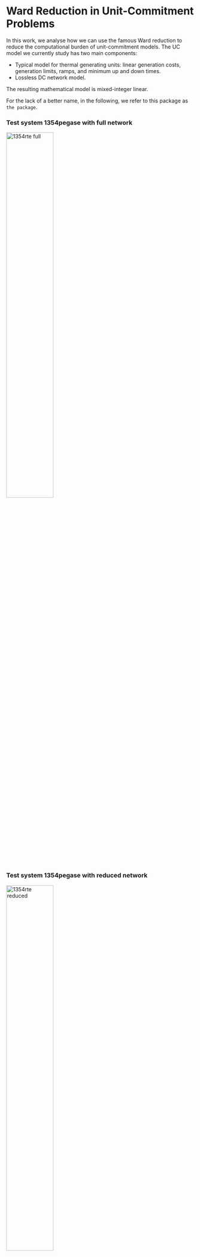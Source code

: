 # Ward Reduction in Unit-Commitment Problems

In this work, we analyse how we can use the famous Ward reduction to reduce the computational burden of
unit-commitment models. The UC model we currently study has two main components:
-    Typical model for thermal generating units: linear generation costs, generation limits, ramps, and minimum up and down times.
-    Lossless DC network model.

The resulting mathematical model is mixed-integer linear.

For the lack of a better name, in the following, we refer to this package as `the package`.

### Test system 1354pegase with full network
<img src="https://drive.google.com/uc?id=1HUGqtqFunX0rqG8CkmdaOJwKs5fY4o0Q"
     alt="1354rte full"
     style="width: 50%" />

### Test system 1354pegase with reduced network
<img src="https://drive.google.com/uc?id=1HP957gd5OvADYJGKJAv5fzy4rmZ7Auvn"
     alt="1354rte reduced"
     style="width: 50%" />

### Test system 6515rte with full network
<img src="https://drive.google.com/uc?id=1HcgPrdrQWcOslxPN6BeGm5ON07PxQsw5"
     alt="6515rte full"
     style="width: 50%" />
     
### Test system 6515rte with reduced network
<img src="https://drive.google.com/uc?id=1HWdZ8o-KxSUk9ASqNsP11NXUaiuA4qep"
     alt="6515rte reduced"
     style="width: 50%" />

## Functionality

-    The package first determines sets of branch elements whose limits cannot be reached during the planning horizon
-    Then, it applies succesive Ward reductions to the power system by explointing the redundant branch limits
     previously found. In the Ward reduction, nodes connected to branches with redundant limits are deemed **external**;
     nodes directly connected to any external nodes are defined **frontier** nodes; and the remaining, those connected to at
     least one branch element whose limit can be reached and those who are not directly connected to external nodes, are called
     **internal** nodes.

## Usage

On Windows:

```
mpiexec -np 1 python "main.py" %1 [--EXP_NAME=exp_1] [--T=36] [--CASE=1] [--PS=ieee118] [--IN_DIR=""] [--OUT_DIR=""] [--THREADS=0] [--VERBOSE=1] [--DISCRETIZATION=1] [--MILP_GAP=0.0001] [--DEFICIT_COST=100000000] [--REDUCE_SYSTEM=0] [--POWER_BASE=100] [--SCAL_OBJ_F=0.001] [--MIN_GEN_CUT_MW=1] [--PTDF_COEFF_TOL=0.00001] [--MAX_NUMBER_OF_CONNECTIONS=20] [--MAX_PROCESS_REDUCE_NETWORK=1] [--NETWORK_MODEL=B_THETA] [--NETWORK_SLACKS=BUS_SLACKS] 
```

<p align="center">
     
| Command  | Description |
| ------------- | ------------- |
| EXP_NAME | Name that uniquely identifies the current experiment. If an output directory, OUT_DIR, is not provided, then an output directory EXP_NAME will be created, defaults to "exp1" |
| T | Number of periods in the scheduling horizon, defaults to 36 |
| TIME_LIMIT | Time limit in seconds, defaults to 3600.0 |
| CASE | ID of the case under study, defaults to "1" |
| PS | Name of the power system under study, defaults to "ieee118" |
| IN_DIR | dir where the input files are located, defaults to ''. If not given, the input directory is assumed to be in the parent directory |
| OUT_DIR | dir to which the output is to be written to, defaults to ''. If not given, an directory will be created in the parent directory |
| THREADS | Maximum number of threads available to each process, defaults to 0 |
| DISCRETIZATION | Length in hours of each time period in the scheduling horizon, defaults to 1.0 |
| VERBOSE | Flag that indicates whether the optimization solvers console output is enabled, defaults to True|
| DISCRETIZATION | Length in hours of each time period in the scheduling horizon, defaults to 1.0 |
| MILP_GAP | Relative gap tolerance for the UC MILP, defaults to 1e-4 |
| REDUCE_SYSTEM | Flag to indicate whether the transmission system should be reduced, defaults to False |
| DEFICIT_COST | Unitary cost for load curtailment and generation surplus, defaults to 1e8 |
| REDUCE_SYSTEM | Flag to indicate whether the transmission system should be reduced, defaults to False |
| POWER_BASE | Power base in MVA, defaults to 100 |
| SCAL_OBJ_F | Scaling factor applied to the objective function. The objective function is multiplied by this factor, defaults to 1e-3.|
| MIN_GEN_CUT_MW | Threshold for the minimum generation of generating units. Units whose minimum generation is strictly less than this value are assumed to have no minimum generation, i.e., the minimum generation is replaced by 0, default to 1.00. |
| PTDF_COEFF_TOL | Threshold for the coefficient of the PTDF matrix. Coefficients whose magnitudes are less than this value are substituted by 0, defaults to 1e-5. |
| MAX_NUMBER_OF_CONNECTIONS | In the strategy used to reduce the network, it is possible to determine the maximum number of connections that the network nodes may have after the reduction is applied, defaults to 20 |
| MAX_PROCESS_REDUCE_NETWORK | Maximum number of processes launched to identify inactive transmission line bounds, defaults to 1 |
| NETWORK_MODEL | Network model used |
| NETWORK_SLACKS  | Network slacks to be included (default = `NetworkSlacks.BUS_SLACKS`)  |

</p>

## Dependencies

The complete package dependency is described in 'requirements.txt'. We summarize the roles of the main packages below.

-   [gurobipy](https://www.gurobi.com/) for solving the optimization models
-   [numpy](http://www.numpy.org/) for matrix computations
-   [networkx](https://networkx.github.io/) for network computations
-   [mpi4py](https://mpi4py.readthedocs.io/en/stable/) for parallel computing

If you have an MPI implementation, you can launch multiple processes to accelerate the branch-limit's redundancy identification step.
We test our codes with the Microsoft implementation, [MS-MPI](https://learn.microsoft.com/en-us/message-passing-interface/microsoft-mpi), Version 10.1.12498.18, 
on an Intel machine running Win11. And on Ubuntu 20, with [Open-MPI](https://www.open-mpi.org/), version 4, also on a Intel machine.

## Citing

TODO

# Licence

TODO


# 14-node system example

## Original network

Consider the following 14-node system.

<img src="https://drive.google.com/uc?id=1xeFtii1CcXhDphXqDH5UOAmYSSBtGnJD"
     alt="original network"
     style="width: 50%" />

The system has 18 branches, 5 generators (represented in green), and 11 nodes with load (represented by the red arrows). 
Assume for simplicity that all branches have reactances of 0.1 p.u.. Moreover, throughout this example, node 2 is used as the reference node for the voltage angles.
The first order of businness is to compute the Power Transfer Distribution Factors (PTDF) matrix for this system.

Now, assume that the individual loads are 1 p.u., then adding up to a total system load of 11 p.u..
Moreover, assume that only 4 of all 18 branches can possibly reach their limits under any feasible operation of this system for this load profile --- these are the branches 4, 13, 14 and 16, represented in red in the image.
For the possibly binding branches, assume lower and upper limits for the flows of 10 p.u.. For all other branches, the limits -inf and +inf.

We intend to show some of the most important features of our algorithm with this example. Hence, in this example, we follow the same steps taken in the algorithm.
If you wish, you can follow the same steps by debugging our code with your favorite IDE.

For this system, the PTDF matrix (rounded) is

$$
 PTDF =     \begin{bmatrix}
              0.615&  0  &  0.052&  0.103&  0.23 &  0.203&  0.112&  0.112& 0.121&  0.148&  0.176&  0.203&  0.203&  0.203 & (l = 1)\\
              0.385&  0  & -0.052& -0.103& -0.23 & -0.203& -0.112& -0.112& -0.121& -0.148& -0.176& -0.203& -0.203& -0.203 & (l = 2)\\
             -0.052&  0  & -0.615& -0.23 & -0.103& -0.13 & -0.221& -0.221& -0.212& -0.185& -0.158& -0.13 & -0.13 & -0.13  & (l = 3)\\
             -0.103&  0  & -0.23 & -0.461& -0.206& -0.261& -0.442& -0.442& -0.424& -0.37 & -0.315& -0.261& -0.261& -0.261 & (l = 4)\\
             -0.23 &  0  & -0.103& -0.206& -0.461& -0.406& -0.224& -0.224& -0.242& -0.297& -0.352& -0.406& -0.406& -0.406 & (l = 5)\\
             -0.052&  0  &  0.385& -0.23 & -0.103& -0.13 & -0.221& -0.221& -0.212& -0.185& -0.158& -0.13 & -0.13 & -0.13  & (l = 6)\\
             -0.127&  0  &  0.127&  0.255& -0.255& -0.145&  0.218&  0.218& 0.182&  0.073& -0.036& -0.145& -0.145& -0.145 & (l = 7)\\
             -0.009&  0  &  0.009&  0.018& -0.018& -0.082& -0.627& -0.627& -0.273& -0.209& -0.145& -0.082& -0.082& -0.082 & (l = 8)\\
             -0.018&  0  &  0.018&  0.036& -0.036& -0.164& -0.255& -0.255& -0.545& -0.418& -0.291& -0.164& -0.164& -0.164 & (l = 9)\\
              0.027&  0  & -0.027& -0.055&  0.055& -0.755& -0.118& -0.118& -0.182& -0.373& -0.564& -0.755& -0.755& -0.755 & (l = 10)\\
              0.027&  0  & -0.027& -0.055&  0.055&  0.245& -0.118& -0.118& -0.182& -0.373& -0.564&  0.245&  0.245&  0.245 & (l = 111)\\
              0  &  0  &  0  &  0  &  0  &  0  &  0  &  0  & 0  &  0  &  0  & -1  & -1  & -1   & (l = 12)\\
              0  &  0  &  0  &  0  &  0  &  0  & 0 & -1  & 0  & 0 & 0 & 0 & 0 & 0  & (l = 13)\\
             -0.009&  0  &  0.009&  0.018& -0.018& -0.082&  0.373&  0.373& -0.273& -0.209& -0.145& -0.082& -0.082& -0.082 & (l = 14)\\
             -0.027&  0  &  0.027&  0.055& -0.055& -0.245&  0.118&  0.118& 0.182& -0.627& -0.436& -0.245& -0.245& -0.245 & (l = 15)\\
             -0.027&  0  &  0.027&  0.055& -0.055& -0.245&  0.118&  0.118& 0.182&  0.373& -0.436& -0.245& -0.245& -0.245 & (l = 16)\\
              0  &  0  & 0 & 0 &  0  &  0  &  0  &  0  & 0  &  0  &  0  &  0  & -1  & -1   & (l = 17)\\
             0 &  0  &  0  &  0  & 0 &  0  & 0 & 0 & 0  &  0  &  0  &  0  & 0 & -1   & (l = 18)\\
           \end{bmatrix}
$$

The above steps are taken in https://github.com/colonetti/wardUC/blob/7fccda443ffaaeef2cd6d0bfcae8b41ce32d4656/pre_processing/build_ptdf.py#L148

With the PTDF, we can add the flow constraints for the branches whose limits might be reached in the UC, as we explain in the paper. For this example, there are 4 possibly binding branches, 4, 13, 14 and 16. Their flows, as described by the PTDF, are force to be within their respective limits by the constraints below.

$$
 \begin{align}
  {-}10 \leq -0.103 \cdot p_1 -0.23 \cdot (p_3 + s_3 - 1)  -0.461 \cdot (s_4 - 1 ) -0.206 \cdot (s_5 - 1) -0.261 \cdot (p_4 + s_6 - 1) -0.442 \cdot p_5 -0.424 \cdot (s_9 - 1) -0.37 \cdot (s_{10} - 1) -0.315 \cdot (s_{11} - 1) -0.261 \cdot (s_{12} - 1) -0.261 \cdot (s_{13} - 1) -0.261 \cdot (s_{14} - 1) \leq 10 & \qquad \text{(l = 4)}\\
    {-}10 \leq - p_5 \leq 10 & \qquad \text{(l = 13)}\\
    {-}10 \leq -0.009 \cdot p_1  +  0.009 \cdot (p_3 + s_3 - 1) +  0.018 \cdot (s_4 - 1 )  -0.018 \cdot (s_5 - 1) -0.082 \cdot (p_4 + s_6 - 1) + 0.373 \cdot p_5 -0.273 \cdot (s_9 - 1) -0.209 \cdot (s_{10} - 1) -0.145 \cdot (s_{11} - 1) -0.082 \cdot (s_{12} - 1) -0.082 \cdot (s_{13} - 1) -0.082 \cdot (s_{14} - 1) \leq 10 & \qquad \text{(l = 14)}\\
    {-}10 \leq -0.027 \cdot p_1 +  0.027 \cdot (p_3 + s_3 - 1) +  0.055 \cdot (s_4 - 1 ) -0.055 \cdot (s_5 - 1) -0.245 \cdot (p_4 + s_6 - 1) + 0.118 \cdot p_5 + 0.182 \cdot (s_9 - 1) + 0.373 \cdot (s_{10} - 1) -0.436 \cdot (s_{11} - 1) -0.245 \cdot (s_{12} - 1) -0.245 \cdot (s_{13} - 1) -0.245 \cdot (s_{14} - 1) \leq 10 & \qquad \text{(l = 16)}\\
 \end{align}
$$ 

In addition to the flow constraints, we need to make sure that the total generation equals total load for the system.

$$
 \begin{align}
  p_1 + p_2 + p_3 + p_4 + p_5 + s_2 + s_3 + s_4 + s_5 + s_6 + s_9 + s_{10} + s_{11} + s_{12} + s_{13} + s_{14} = 11\\
 \end{align}
$$ 

On the other hand, for the B-theta formulation, we explictly enforce the power balance for each node.

$$
 \begin{align}
  p_1 - f_{1} - f_{2} = 0 & \qquad \text{(b = 1)}\\
  p_2 + f_{1} - f_{3} - f_{4} - f_{5} + s_{2} = 1 & \qquad \text{(b = 2)}\\
  p_3 + f_{3} - f_{6} + s_{3} = 1 & \qquad \text{(b = 3)}\\
  f_{4} + f_{6} - f_{7} - f_{8} - f_{9} + s_{4} = 1 & \qquad \text{(b = 4)}\\
  f_{2} + f_{5} f_{7} - f_{10} + s_{5} = 1 & \qquad \text{(b = 5)}\\
  p_4 + f_{10} - f_{11} - f_{12} + s_{6} = 1 & \qquad \text{(b = 6)}\\
  f_{8} - f_{13} - f_{14} = 0 & \qquad \text{(b = 7)}\\
  p_5 + f_{13} = 0 & \qquad \text{(b = 8)}\\
  f_{9} f_{14} - f_{15} + s_{9} = 1 & \qquad \text{(b = 9)}\\
  f_{15} - f_{16} + s_{10} = 1 & \qquad \text{(b = 10)}\\
  f_{11} + f_{16} + s_{11} = 1 & \qquad \text{(b = 11)}\\
  f_{12} - f_{17} + s_{12} = 1 & \qquad \text{(b = 12)}\\
  f_{17} - f_{18} + s_{13} = 1 & \qquad \text{(b = 13)}\\
  f_{18} + s_{14} = 1 & \qquad \text{(b = 14)}\\
 \end{align}
$$ 

Where $p$ are generation outputs, $f$ are flows in the branches, and $s$ are slack variables that account for shortage of generation.

For this formulation, the flow expressions and their respective limits are as follows.

$$
 \begin{align}
   f_{l} - 10 \cdot \left( \theta_{\text{from}(l)} - \theta_{\text{to}(l)} \right)= 0 & \qquad \forall l \in \mathcal {L}\\
   {-}10 \leq f_{l} \leq 10                                                           & \qquad \forall l \in \\{4, 13, 14\\}\\
   {-}inf \leq f_{l} \leq inf                                                         & \qquad \forall l \in \mathcal {L} \setminus \\{4, 13, 14\\}\\
 \end{align}
$$ 

The above formulations are used when the network is not reduced. That is, for the full network, or original system.
As the network is reduced, nodes, branches and slack variables are eliminated from the model. Thus reflecting in changes both in the B-theta and the PTDF formulations

## Reduced network

Below we show the step-by-step transformation that these formulations undergo as the network is reduced.

### Removal of node 8

For this system, our algorithm firstly removes node 8. This node is connected to the rest of the system through a single, and it is one branch that is possibly binding. Furthermore, generator G5 is connected to node 8. Hence, after removing this, we need to ensure that the limits of the branch removed with it, branch 13, is still enforced in the reduced network, and we need to properly reassign the generation of G5.

<img src="https://drive.google.com/uc?id=1LcOv0M03y0jnhgyNAC1PI652LDjj9nh9"
     alt="network after removing node 8"
     style="width: 50%" />

In the B-theta formulation, in addition to removing the constraints associated with node 8 and branch 13, the power balance constraint of node 7 now becomes

$$
 \begin{align}
  p_{5} + f_{8} - f_{14} = 0 & \\
 \end{align}
$$ 

In our strategy, because the limits of branch 13 are possibly binding but it has been removed, its limits are now enforced on the injections connected to the node being deleted.
For branch 13, this simply means enforcing its limits on the generation of G5.

$$
 \begin{align}
  p_{5} \leq 10 & \\
 \end{align}
$$ 

For this particular node deletion, nothing changes for the PTDF formulation.
     
### Removal of nodes 14, 13 and 12

The next step is to remove node 14. This is a load node also connected to the rest of the network through a single branch. Different from node 8, however, the branch connecting node 14 is not possibly binding. Thus, all we need to do is carefully reassign the load then connected to node 14. Because it was connected by a single branch, all injections of node 14 are then reassigned to the node that it was connected to: node 13. Thus, node 13 now receives an additional 1 p.u. load.

<img src="https://drive.google.com/uc?id=1Lcy_0DmHGwouK4NUKiUBlCb3PQNwrA0B"
     alt="network after removing node 14"
     style="width: 50%" />

For the B-theta formulation, removing node 14, in addition to removing the variables and constraints associated with it and with the branch deleted, boils down to modifying the power balance constraint of node 13 as follows.

$$
 \begin{align}
  f_{17} + s_{13} = 2 & \\
 \end{align}
$$ 

For the PTDF formulation, in addition to relocating the load, we need to remember to remove the slack variables previously associated with node 14 from the flow expressions, as follows.

$$
 \begin{align}
  {-}10 \leq -0.103 \cdot p_1 -0.23 \cdot (p_3 + s_3 - 1)  -0.461 \cdot (s_4 - 1 ) -0.206 \cdot (s_5 - 1) -0.261 \cdot (p_4 + s_6 - 1) -0.442 \cdot p_5 -0.424 \cdot (s_9 - 1) -0.37 \cdot (s_{10} - 1) -0.315 \cdot (s_{11} - 1) -0.261 \cdot (s_{12} - 1) -0.261 \cdot (s_{13} - 2) \leq 10 & \qquad \text{(l = 4)}\\
    {-}10 \leq - p_5 \leq 10 & \qquad \text{(l = 13)}\\
    {-}10 \leq -0.009 \cdot p_1  +  0.009 \cdot (p_3 + s_3 - 1) +  0.018 \cdot (s_4 - 1 )  -0.018 \cdot (s_5 - 1) -0.082 \cdot (p_4 + s_6 - 1) + 0.373 \cdot p_5 -0.273 \cdot (s_9 - 1) -0.209 \cdot (s_{10} - 1) -0.145 \cdot (s_{11} - 1) -0.082 \cdot (s_{12} - 1) -0.082 \cdot (s_{13} - 2)  \leq 10 & \qquad \text{(l = 14)}\\
    {-}10 \leq -0.027 \cdot p_1 +  0.027 \cdot (p_3 + s_3 - 1) +  0.055 \cdot (s_4 - 1 ) -0.055 \cdot (s_5 - 1) -0.245 \cdot (p_4 + s_6 - 1) + 0.118 \cdot p_5 + 0.182 \cdot (s_9 - 1) + 0.373 \cdot (s_{10} - 1) -0.436 \cdot (s_{11} - 1) -0.245 \cdot (s_{12} - 1) -0.245 \cdot (s_{13} - 2)  \leq 10 & \qquad \text{(l = 16)}\\
 \end{align}
$$ 

Naturally, the slack variable associated with the deleted node 14 also needs to be removed from the global balance equation.

$$
 \begin{align}
  p_1 + p_2 + p_3 + p_4 + p_5 + s_2 + s_3 + s_4 + s_5 + s_6 + s_9 + s_{10} + s_{11} + s_{12} + s_{13} = 11\\
 \end{align}
$$ 

This same procedure is then applied to node 13 and then to node 12, which results in the reduced network shown below.

<img src="https://drive.google.com/uc?id=1LdnHoQOPfKnn8tkLRzie0cRDdf0eTFjW"
     alt="network after removing nodes 14, 13 and 12"
     style="width: 50%" />

After these steps, the loads originally located at 14, 13 and 12 are placed at node 6, whose power balance equation becomes

$$
 \begin{align}
  p_4 + f_{10} - f_{11} - f_{12} + s_{6} = 4. & \qquad \\
 \end{align}
$$ 

For the PTDF formulation, the reduced network now has the following constraints.

$$
 \begin{align}
  {-}10 \leq -0.103 \cdot p_1 -0.23 \cdot (p_3 + s_3 - 1)  -0.461 \cdot (s_4 - 1 ) -0.206 \cdot (s_5 - 1) -0.261 \cdot (p_4 + s_6 - 4) -0.442 \cdot p_5 -0.424 \cdot (s_9 - 1) -0.37 \cdot (s_{10} - 1) -0.315 \cdot (s_{11} - 1) \leq 10 & \qquad \text{(l = 4)}\\
    {-}10 \leq - p_5 \leq 10 & \qquad \text{(l = 13)}\\
    {-}10 \leq -0.009 \cdot p_1  +  0.009 \cdot (p_3 + s_3 - 1) +  0.018 \cdot (s_4 - 1 )  -0.018 \cdot (s_5 - 1) -0.082 \cdot (p_4 + s_6 - 4) + 0.373 \cdot p_5 -0.273 \cdot (s_9 - 1) -0.209 \cdot (s_{10} - 1) -0.145 \cdot (s_{11} - 1)   \leq 10 & \qquad \text{(l = 14)}\\
    {-}10 \leq -0.027 \cdot p_1 +  0.027 \cdot (p_3 + s_3 - 1) +  0.055 \cdot (s_4 - 1 ) -0.055 \cdot (s_5 - 1) -0.245 \cdot (p_4 + s_6 - 4) + 0.118 \cdot p_5 + 0.182 \cdot (s_9 - 1) + 0.373 \cdot (s_{10} - 1) -0.436 \cdot (s_{11} - 1) \leq 10 & \qquad \text{(l = 16)}\\
 \end{align}
$$ 

and

$$
 \begin{align}
  p_1 + p_2 + p_3 + p_4 + p_5 + s_2 + s_3 + s_4 + s_5 + s_6 + s_9 + s_{10} + s_{11} = 11.\\
 \end{align}
$$ 

### Removal of node 10

The next node removed is node 10. Different from the previous nodes deleted, node 10 is connected to two branches and one of them is possibly them. Removing node 10 then divides its injection between the nodes it was connected to (11 and 9), and creates a new branch between these nodes (branch 19). The amount of injection of node 10 that goes to 9 and the amount that goes to 11, as well as the reactance and limits of the new branch, depend on the reactances of the branches then connecting node 10. The new branch's limits, in fact, are also dependent on the injection of node 10.

<img src="https://drive.google.com/uc?id=1LRvhjhHniwASSGwo-DSSqEHEpwnCCT50"
     alt="network after removing node 10"
     style="width: 50%" />

B-theta:

$$
 \begin{align}
  f_{9} f_{14} - f_{15} + s_{9} = 1.5 & \qquad \text{(b = 9)}\\
  f_{11} + f_{16} + s_{11} = 1.5 & \qquad \text{(b = 11)}\\
 \end{align}
$$ 

$$
 \begin{align}
   f_{19} - 5 \cdot \left( \theta_{9} - \theta_{11} \right)= 0 & \qquad\\
   {-}9.5 \leq f_{19} \leq 10.5                                 & \qquad \\
 \end{align}
$$ 

PTDF:

$$
 \begin{align}
  {-}10 \leq -0.103 \cdot p_1 -0.23 \cdot (p_3 + s_3 - 1)  -0.461 \cdot (s_4 - 1 ) -0.206 \cdot (s_5 - 1) -0.261 \cdot (p_4 + s_6 - 4) -0.442 \cdot p_5 -0.424 \cdot (s_9 - 1.5) -0.315 \cdot (s_{11} - 1.5) \leq 10 & \qquad \text{(l = 4)}\\
    {-}10 \leq - p_5 \leq 10 & \qquad \text{(l = 13)}\\
    {-}10 \leq -0.009 \cdot p_1  +  0.009 \cdot (p_3 + s_3 - 1) +  0.018 \cdot (s_4 - 1 )  -0.018 \cdot (s_5 - 1) -0.082 \cdot (p_4 + s_6 - 4) + 0.373 \cdot p_5 -0.273 \cdot (s_9 - 1.5) -0.145 \cdot (s_{11} - 1.5)   \leq 10 & \qquad \text{(l = 14)}\\
    {-}9.5 \leq -0.027 \cdot p_1  + 0.027 \cdot (p_3 + s_3 - 1) + 0.055 \cdot (s_4 - 1 ) -0.055 \cdot (s_5 - 1) -0.245 \cdot (p_4 + s_6 - 4) + 0.118 \cdot p_5 + 0.182  \cdot (s_9 - 1.5) -0.436 \cdot (s_{11} - 1.5) \leq 10.5 & \qquad \text{(l = 19)}\\
 \end{align}
$$ 

and

$$
 \begin{align}
  p_1 + p_2 + p_3 + p_4 + p_5 + s_2 + s_3 + s_4 + s_5 + s_6 + s_9 + s_{11} = 11\\
 \end{align}
$$ 
     
### Removal of node 11

By following the same procedure applied to node 10, we can safely remove node 11 and reduce the network to the one shown below.

<img src="https://drive.google.com/uc?id=1LfU_K9SoSVe3UqISsYKq3W7YMgP8pQvl"
     alt="network after removing node 11"
     style="width: 50%" />

### Removal of node 1

Then, we further reduce the network by deleting node 1. This node is connected to two branches but it has one generator connected to it. Naturally, the generation from G1 is then split between nodes 2 and 5, according to the reactances of the branches between deleted.

<img src="https://drive.google.com/uc?id=1LXdOFH8ZGXO8rjS_NYYVwKcSUC4f7vrm"
     alt="original system"
     style="width: 50%" />

Note that the only thing that changes is that the generator now simultaneously injects power into two nodes. However, its total power injection is still the same: the injection has only been fractioned among more nodes. Furthermore, from the point-of-view of the generator, its model remains unchanged.

$$
 \begin{align}
  0.5 \cdot p_1 + p_2 - f_3 - f_4 - f_{21} + s_{2} = 1 & \qquad \text{(b = 2)}\\
  0.5 \cdot p_1 + f_7 + f_{21} - f_{10} + s_{5} = 1 & \qquad \text{(b = 5)}\\
 \end{align}
$$ 

$$
 \begin{align}
   f_{21} - 15 \cdot \left( \theta_{2} - \theta_{5} \right)= 0 & \qquad \\
   {-}inf \leq f_{21} \leq inf                                 & \qquad \\
 \end{align}
$$ 

$$
 \begin{align}
  {-}10 \leq -0.23 \cdot (p_3 + s_3 - 1)  -0.461 \cdot (s_4 - 1 ) -0.206 \cdot (0.5 \cdot p_1 + s_5 - 1) -0.261 \cdot (p_4 + s_6 - 5) -0.442 \cdot p_5 -0.424 \cdot (s_9 - 2) \leq 10 & \qquad \text{(l = 4)}\\
    {-}10 \leq - p_5 \leq 10 & \qquad \text{(l = 13)}\\
    {-}10 \leq  0.009 \cdot (p_3 + s_3 - 1) +  0.018 \cdot (s_4 - 1 )  -0.018 \cdot (0.5 \cdot p_1 + s_5 - 1) -0.082 \cdot (p_4 + s_6 - 5) + 0.373 \cdot p_5 -0.273 \cdot (s_9 - 2) \leq 10 & \qquad \text{(l = 14)}\\
    {-}9.5 \leq 0.027 \cdot (p_3 + s_3 - 1) + 0.055 \cdot (s_4 - 1 ) -0.055 \cdot (0.5 \cdot p_1 + s_5 - 1) -0.245 \cdot (p_4 + s_6 - 5) + 0.118 \cdot p_5 + 0.182  \cdot (s_9 - 2)  \leq 10.5 & \qquad \text{(l = 20)}\\
 \end{align}
$$ 

and

$$
 \begin{align}
  p_1 + p_2 + p_3 + p_4 + p_5 + s_2 + s_3 + s_4 + s_5 + s_6 + s_9 = 11\\
 \end{align}
$$ 

### Removal of node 3

The same steps applied to node 1 are replicated to node 3, with the exception that the new branch between nodes 2 and 4 is parallel to a existing branch, which happens to be possibly binding.

<img src="https://drive.google.com/uc?id=1LPazOYuVSXWQ9pRd4m2bqPIZwhLNCe5C"
     alt="original system"
     style="width: 50%" />

In this scenario, the limits of the new branch 22 are defined by the maximum angular difference that could be applied to branch 4. The result is a lower bound of -15 p.u. and an upper bound of 15 p.u..

$$
 \begin{align}
  0.5 \cdot p_1 + p_2 + 0.5 \cdot p_3 - f_{21} - f_{22} + s_{2} = 1.5 & \qquad \text{(b = 2)}\\
  0.5 \cdot p_1 + 0.5 \cdot p_3 + f_{22} - f_{7} - f_8 - f_9 + s_{4} = 1.5 & \qquad \text{(b = 4)}\\
 \end{align}
$$ 

$$
 \begin{align}
   f_{22} - 15 \cdot \left( \theta_{2} - \theta_{4} \right)= 0 & \qquad\\
   {-}15 \leq f_{22} \leq 15                                 & \qquad \\
 \end{align}
$$ 

PTDF:
 
$$
 \begin{align}
    {-}10 \leq - p_5 \leq 10 & \qquad \text{(l = 13)}\\
    {-}10 \leq  0.018 \cdot (0.5 \cdot p_3 +s_4 -1.5) - 0.018 \cdot (0.5 \cdot p_1 +s_5-1) - 0.082 \cdot ( p_4+s_6-5) + 0.373 \cdot p_5 - 0.273 \cdot (s_9 -2) \leq 10 & \qquad \text{(l = 14)}\\
    {-}9.5 \leq -0.055 \cdot (0.5 \cdot p_3+s_4-1.5) + 0.055 \cdot (0.5 \cdot p_1 +s_5-1) + 0.245 \cdot (p_4+s_6-5) -0.118 \cdot p_5 -0.182 \cdot (s_9-2) \leq 10.5 & \qquad \text{(l = 20)}\\
  {-}15 \leq -0.691 \cdot (0.5 \cdot p_3+s_4-1.5) -0.309 \cdot (0.5 \cdot p_1 +s_5-1) -0.391 \cdot (p_4+s_6-5) -0.664 \cdot p_5 -0.636 \cdot (s_9-2) \leq 15 & \qquad \text{(l = 22)}\\
 \end{align}
$$ 

and

$$
 \begin{align}
  p_1 + p_2 + p_3 + p_4 + p_5 + s_2 + s_4 + s_5 + s_6 + s_9 = 11\\
 \end{align}
$$ 

### Removal of node 5

<img src="https://drive.google.com/uc?id=1LTk_OrofAhIQXy5yuQuJulZViqpcZw5q"
     alt="original system"
     style="width: 50%" />

B-theta:

$$
 \begin{align}
  0.72 \cdot p_1 + p_2 + 0.5 \cdot p_3 + f_{1} - f_{3} - f_{4} - f_{5} + s_{2} = 1.93 & \qquad \text{(b = 2)}\\
  0.14 \cdot p_1  + 0.5 \cdot p_3 + f_{4} + f_{6} - f_{7} - f_{8} - f_{9} + s_{4} = 1.79 & \qquad \text{(b = 4)}\\
  0.14 \cdot p_1 + p_4 + f_{10} - f_{11} - f_{12} + s_{6} = 5.28 & \qquad \text{(b = 6)}\\
  p_5 + f_{8} - f_{13} - f_{14} = 0 & \qquad \text{(b = 7)}\\
  f_{9} + f_{14} - f_{15} + s_{9} = 2 & \qquad \text{(b = 9)}\\
 \end{align}
$$ 

$$
 \begin{align}
   f_{8} - 10 \cdot ( \theta_{4} - \theta_{7} )= 0 & \qquad \\
   f_{9} - 10 \cdot ( \theta_{4} - \theta_{9} )= 0 & \qquad \\
   f_{14} - 10 \cdot ( \theta_{7} - \theta_{9} )= 0 & \qquad \\
   f_{20} - 3.333 \cdot ( \theta_{6} - \theta_{9} )= 0 & \qquad \\
   f_{23} - 19.286 \cdot ( \theta_{2} - \theta_{4} )= 0 & \qquad \\
   f_{24} - 4.286 \cdot ( \theta_2 - \theta_{6} )= 0 & \qquad \\
   f_{25} - 2.857 \cdot ( \theta_{4} - \theta_{6})= 0 & \qquad \\
   {-}inf \leq f_{8} \leq inf                                        & \qquad \\
   {-}inf \leq f_{9} \leq inf                                        & \qquad \\
   {-}10 \leq f_{14} \leq 10                                        & \qquad \\
   {-}10 \leq f_{20} \leq 10                                        & \qquad \\
   {-}19.286 \leq f_{23} \leq 19.286                             & \qquad \\
   {-}inf \leq f_{24} \leq inf                                        & \qquad \\
   {-}inf \leq f_{25} \leq inf                                        & \qquad \\
 \end{align}
$$

PTDF:

$$
 \begin{align}
    {-}10 \leq - p_5 \leq 10 & \qquad \text{(l = 13)}\\
    {-}10 \leq  0.018 \cdot (0.14 \cdot p_1  + 0.5 \cdot p_3 + s_{4} - 1.79) - 0.082 \cdot (0.14 \cdot p_1 + p_4 + s_{6} - 5.28) + 0.373 \cdot p_5 - 0.273 \cdot (s_{9} - 2) \leq 10 & \qquad \text{(l = 14)}\\
    {-}10 \leq  -0.055 \cdot (0.14 \cdot p_1  + 0.5 \cdot p_3 + s_{4} - 1.79) + 0.245 \cdot (0.14 \cdot p_1 + p_4 + s_{6} - 5.28) - 0.118 \cdot p_5 - 0.182 \cdot (s_{9} - 2) \leq 10 & \qquad \text{(l = 20)}\\
  {-}19.286 \leq  -0.888 \cdot (0.14 \cdot p_1  + 0.5 \cdot p_3 + s_{4} - 1.79) - 0.503 \cdot (0.14 \cdot p_1 + p_4 + s_{6} - 5.28) -0.853 \cdot p_5 - 0.818 \cdot (s_{9} - 2) \leq 19.286 & \qquad \text{(l = 23)}\\
 \end{align}
$$ 

$$
 \begin{align}
  p_1 + p_2 + p_3 + p_4 + p_5 + s_2 + s_4 + s_6 + s_9 = 11\\
 \end{align}
$$ 

 
